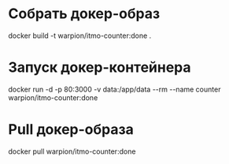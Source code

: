 # Собрать докер-образ
docker build -t warpion/itmo-counter:done .

# Запуск докер-контейнера
docker run -d -p 80:3000 -v data:/app/data --rm --name counter warpion/itmo-counter:done

# Pull докер-образа
docker pull warpion/itmo-counter:done
